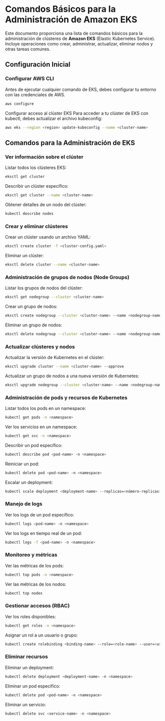 # Comandos Básicos para la Administración de Amazon EKS

Este documento proporciona una lista de comandos básicos para la administración de clústeres de **Amazon EKS** (Elastic Kubernetes Service). Incluye operaciones como crear, administrar, actualizar, eliminar nodos y otras tareas comunes.

## Configuración Inicial

### Configurar AWS CLI
Antes de ejecutar cualquier comando de EKS, debes configurar tu entorno con las credenciales de AWS.

```bash
aws configure
```

Configurar acceso al clúster EKS
Para acceder a tu clúster de EKS con kubectl, debes actualizar el archivo kubeconfig:
```bash
aws eks --region <region> update-kubeconfig --name <cluster-name>
```

## Comandos para la Administración de EKS
### Ver información sobre el clúster
Listar todos los clústeres EKS:
```bash
eksctl get cluster
```

Describir un clúster específico:
```bash
eksctl get cluster --name <cluster-name>
```

Obtener detalles de un nodo del clúster:
```bash
kubectl describe nodes
```

### Crear y eliminar clústeres
Crear un clúster usando un archivo YAML:
```bash
eksctl create cluster -f <cluster-config.yaml>
```

Eliminar un clúster:
```bash
eksctl delete cluster --name <cluster-name>
```

### Administración de grupos de nodos (Node Groups)
Listar los grupos de nodos del clúster:
```bash
eksctl get nodegroup --cluster <cluster-name>
```

Crear un grupo de nodos:
```bash
eksctl create nodegroup --cluster <cluster-name> --name <nodegroup-name> --nodes 3 --node-type t2.medium
```

Eliminar un grupo de nodos:
```bash
eksctl delete nodegroup --cluster <cluster-name> --name <nodegroup-name>
```

### Actualizar clústeres y nodos
Actualizar la versión de Kubernetes en el clúster:
```bash
eksctl upgrade cluster --name <cluster-name> --approve
```
Actualizar un grupo de nodos a una nueva versión de Kubernetes:
```bash
eksctl upgrade nodegroup --cluster <cluster-name> --name <nodegroup-name>
```

### Administración de pods y recursos de Kubernetes
Listar todos los pods en un namespace:
```bash
kubectl get pods -n <namespace>
```

Ver los servicios en un namespace:
```bash
kubectl get svc -n <namespace>
```

Describir un pod específico:
```bash
kubectl describe pod <pod-name> -n <namespace>
```

Reiniciar un pod:
```bash
kubectl delete pod <pod-name> -n <namespace>
```

Escalar un deployment:
```bash
kubectl scale deployment <deployment-name> --replicas=<número-replicas> -n <namespace>
```

### Manejo de logs
Ver los logs de un pod específico:
```bash
kubectl logs <pod-name> -n <namespace>
```

Ver los logs en tiempo real de un pod:
```bash
kubectl logs -f <pod-name> -n <namespace>
```

### Monitoreo y métricas
Ver las métricas de los pods:
```bash
kubectl top pods -n <namespace>
```

Ver las métricas de los nodos:
```bash
kubectl top nodes
```

### Gestionar accesos (RBAC)
Ver los roles disponibles:
```bash
kubectl get roles -n <namespace>
```

Asignar un rol a un usuario o grupo:
```bash
kubectl create rolebinding <binding-name> --role=<role-name> --user=<user-name> -n <namespace>
```

### Eliminar recursos
Eliminar un deployment:
```bash
kubectl delete deployment <deployment-name> -n <namespace>
```

Eliminar un pod específico:
```bash
kubectl delete pod <pod-name> -n <namespace>
```

Eliminar un servicio:
```bash
kubectl delete svc <service-name> -n <namespace>
```

